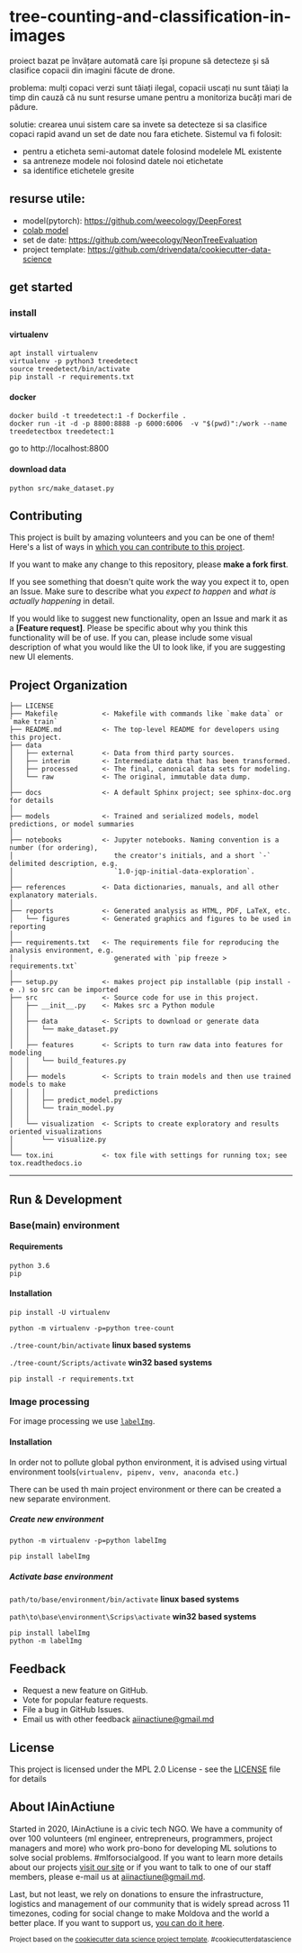 tree-counting-and-classification-in-images
==============================
proiect bazat pe învățare automată care își propune să detecteze și să clasifice copacii din imagini făcute de drone. 

problema: mulți copaci verzi sunt tăiați ilegal, copacii uscați nu sunt tăiați la timp din cauză că nu sunt resurse umane pentru a monitoriza bucăți mari de pădure.

solutie: crearea unui sistem care sa invete sa detecteze si sa clasifice copaci rapid avand un set de date nou fara etichete. Sistemul va fi folosit:
* pentru a eticheta semi-automat datele folosind modelele ML existente
* sa antreneze modele noi folosind datele noi etichetate
* sa identifice etichetele gresite

## resurse utile:
- model(pytorch): https://github.com/weecology/DeepForest
- [colab model](https://colab.research.google.com/drive/1gKUiocwfCvcvVfiKzAaf6voiUVL2KK_r?usp=sharing#scrollTo=f8MKNC3_Zrxk)
- set de date: https://github.com/weecology/NeonTreeEvaluation
- project template: https://github.com/drivendata/cookiecutter-data-science

## get started

### install
#### virtualenv
```shell
apt install virtualenv
virtualenv -p python3 treedetect
source treedetect/bin/activate
pip install -r requirements.txt
```
#### docker
```shell
docker build -t treedetect:1 -f Dockerfile .
docker run -it -d -p 8800:8888 -p 6000:6006  -v "$(pwd)":/work --name treedetectbox treedetect:1
```
go to http://localhost:8800

#### download data
```shell
python src/make_dataset.py
```
## Contributing

This project is built by amazing volunteers and you can be one of them! Here's a list of ways in [which you can contribute to this project](CONTRIBUTING.md).

If you want to make any change to this repository, please **make a fork first**.

If you see something that doesn't quite work the way you expect it to, open an Issue. Make sure to describe what you _expect to happen_ and _what is actually happening_ in detail.

If you would like to suggest new functionality, open an Issue and mark it as a __[Feature request]__. Please be specific about why you think this functionality will be of use. If you can, please include some visual description of what you would like the UI to look like, if you are suggesting new UI elements. 


Project Organization
------------

    ├── LICENSE
    ├── Makefile           <- Makefile with commands like `make data` or `make train`
    ├── README.md          <- The top-level README for developers using this project.
    ├── data
    │   ├── external       <- Data from third party sources.
    │   ├── interim        <- Intermediate data that has been transformed.
    │   ├── processed      <- The final, canonical data sets for modeling.
    │   └── raw            <- The original, immutable data dump.
    │
    ├── docs               <- A default Sphinx project; see sphinx-doc.org for details
    │
    ├── models             <- Trained and serialized models, model predictions, or model summaries
    │
    ├── notebooks          <- Jupyter notebooks. Naming convention is a number (for ordering),
    │                         the creator's initials, and a short `-` delimited description, e.g.
    │                         `1.0-jqp-initial-data-exploration`.
    │
    ├── references         <- Data dictionaries, manuals, and all other explanatory materials.
    │
    ├── reports            <- Generated analysis as HTML, PDF, LaTeX, etc.
    │   └── figures        <- Generated graphics and figures to be used in reporting
    │
    ├── requirements.txt   <- The requirements file for reproducing the analysis environment, e.g.
    │                         generated with `pip freeze > requirements.txt`
    │
    ├── setup.py           <- makes project pip installable (pip install -e .) so src can be imported
    ├── src                <- Source code for use in this project.
    │   ├── __init__.py    <- Makes src a Python module
    │   │
    │   ├── data           <- Scripts to download or generate data
    │   │   └── make_dataset.py
    │   │
    │   ├── features       <- Scripts to turn raw data into features for modeling
    │   │   └── build_features.py
    │   │
    │   ├── models         <- Scripts to train models and then use trained models to make
    │   │   │                 predictions
    │   │   ├── predict_model.py
    │   │   └── train_model.py
    │   │
    │   └── visualization  <- Scripts to create exploratory and results oriented visualizations
    │       └── visualize.py
    │
    └── tox.ini            <- tox file with settings for running tox; see tox.readthedocs.io


--------


## Run & Development
### Base(main) environment 
#### Requirements
```
python 3.6
pip
```
#### Installation
```shell
pip install -U virtualenv

python -m virtualenv -p=python tree-count
```
`./tree-count/bin/activate` **linux based systems**

`./tree-count/Scripts/activate` **win32 based systems**
```shell
pip install -r requirements.txt 
```

### Image processing

For image processing we use [`labelImg`](https://github.com/tzutalin/labelImg).

#### Installation

In order not to pollute global python environment,
it is advised using virtual environment tools(`virtualenv, pipenv, venv, anaconda etc.`)

There can be used th main project environment or there can be created a new separate environment.

##### Create new environment

`python -m virtualenv -p=python labelImg`

`pip install labelImg`

##### Activate base environment

`path/to/base/environment/bin/activate` **linux based systems**

`path\to\base\environment\Scrips\activate` **win32 based systems**

```
pip install labelImg
python -m labelImg
```
## Feedback

* Request a new feature on GitHub.
* Vote for popular feature requests.
* File a bug in GitHub Issues.
* Email us with other feedback aiinactiune@gmail.md

## License

This project is licensed under the MPL 2.0 License - see the [LICENSE](LICENSE) file for details

## About IAinActiune

Started in 2020, IAinActiune is a civic tech NGO. We have a community of over 100 volunteers (ml engineer, entrepreneurs, programmers, project managers and more) who work pro-bono for developing ML solutions to solve social problems. #mlforsocialgood. If you want to learn more details about our projects [visit our site](https://www.iainactiune.md/) or if you want to talk to one of our staff members, please e-mail us at aiinactiune@gmail.md.

Last, but not least, we rely on donations to ensure the infrastructure, logistics and management of our community that is widely spread across 11 timezones, coding for social change to make Moldova and the world a better place. If you want to support us, [you can do it here](https://iainactiune.md/).


<p><small>Project based on the <a target="_blank" href="https://drivendata.github.io/cookiecutter-data-science/">cookiecutter data science project template</a>. #cookiecutterdatascience</small></p>
